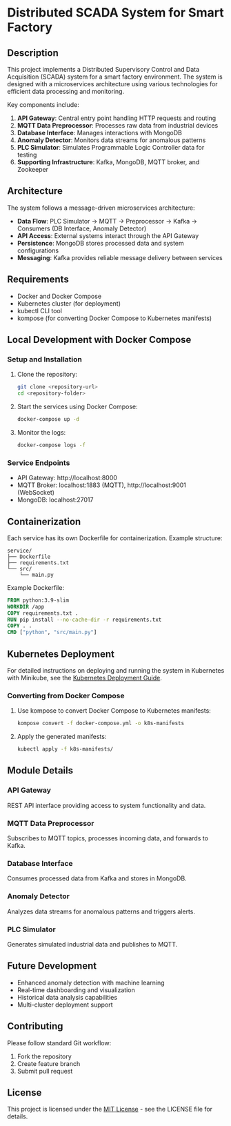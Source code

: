 # Distributed SCADA System for Smart Factory

## Description

This project implements a Distributed Supervisory Control and Data Acquisition (SCADA) system for a smart factory environment. The system is designed with a microservices architecture using various technologies for efficient data processing and monitoring.

Key components include:

1. **API Gateway**: Central entry point handling HTTP requests and routing
2. **MQTT Data Preprocessor**: Processes raw data from industrial devices
3. **Database Interface**: Manages interactions with MongoDB
4. **Anomaly Detector**: Monitors data streams for anomalous patterns
5. **PLC Simulator**: Simulates Programmable Logic Controller data for testing
6. **Supporting Infrastructure**: Kafka, MongoDB, MQTT broker, and Zookeeper

## Architecture

The system follows a message-driven microservices architecture:

- **Data Flow**: PLC Simulator → MQTT → Preprocessor → Kafka → Consumers (DB Interface, Anomaly Detector)
- **API Access**: External systems interact through the API Gateway
- **Persistence**: MongoDB stores processed data and system configurations
- **Messaging**: Kafka provides reliable message delivery between services

## Requirements

- Docker and Docker Compose
- Kubernetes cluster (for deployment)
- kubectl CLI tool
- kompose (for converting Docker Compose to Kubernetes manifests)

## Local Development with Docker Compose

### Setup and Installation

1. Clone the repository:

   ```bash
   git clone <repository-url>
   cd <repository-folder>
   ```

2. Start the services using Docker Compose:

   ```bash
   docker-compose up -d
   ```

3. Monitor the logs:
   ```bash
   docker-compose logs -f
   ```

### Service Endpoints

- API Gateway: http://localhost:8000
- MQTT Broker: localhost:1883 (MQTT), http://localhost:9001 (WebSocket)
- MongoDB: localhost:27017

## Containerization

Each service has its own Dockerfile for containerization. Example structure:

```
service/
├── Dockerfile
├── requirements.txt
└── src/
    └── main.py
```

Example Dockerfile:

```dockerfile
FROM python:3.9-slim
WORKDIR /app
COPY requirements.txt .
RUN pip install --no-cache-dir -r requirements.txt
COPY . .
CMD ["python", "src/main.py"]
```

## Kubernetes Deployment

For detailed instructions on deploying and running the system in Kubernetes with Minikube, see the [Kubernetes Deployment Guide](KUBERNETES.md).

### Converting from Docker Compose

1. Use kompose to convert Docker Compose to Kubernetes manifests:

   ```bash
   kompose convert -f docker-compose.yml -o k8s-manifests
   ```

2. Apply the generated manifests:
   ```bash
   kubectl apply -f k8s-manifests/
   ```

## Module Details

### API Gateway

REST API interface providing access to system functionality and data.

### MQTT Data Preprocessor

Subscribes to MQTT topics, processes incoming data, and forwards to Kafka.

### Database Interface

Consumes processed data from Kafka and stores in MongoDB.

### Anomaly Detector

Analyzes data streams for anomalous patterns and triggers alerts.

### PLC Simulator

Generates simulated industrial data and publishes to MQTT.

## Future Development

- Enhanced anomaly detection with machine learning
- Real-time dashboarding and visualization
- Historical data analysis capabilities
- Multi-cluster deployment support

## Contributing

Please follow standard Git workflow:

1. Fork the repository
2. Create feature branch
3. Submit pull request

## License

This project is licensed under the [MIT License](LICENSE) - see the LICENSE file for details.
